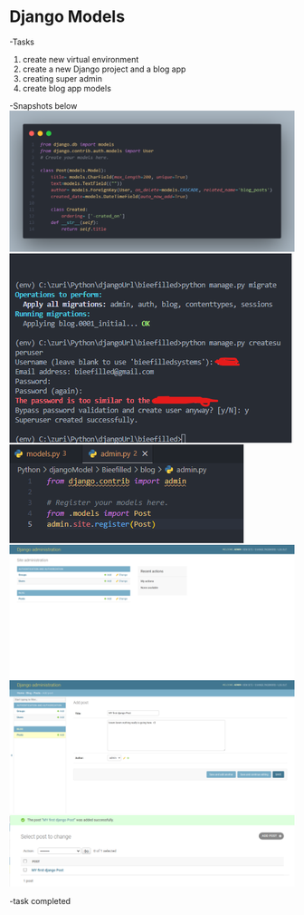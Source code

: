# Django Models

-Tasks

1. create new virtual environment
2. create a new Django project and a blog app
3. creating super admin
4. create blog app models

-Snapshots below
![code migration](./img/codeMigration.png)
![creating superusers](./img/superUser.png)
![aading post to the admin url ](./img/admin.py.png)
![postadded successfully](./img/post%20added.png)
![adding a post](./img/127.0.0.1_8000_admin_blog_post_add_.png)
![hurray](./img/hurray.png)

-task completed